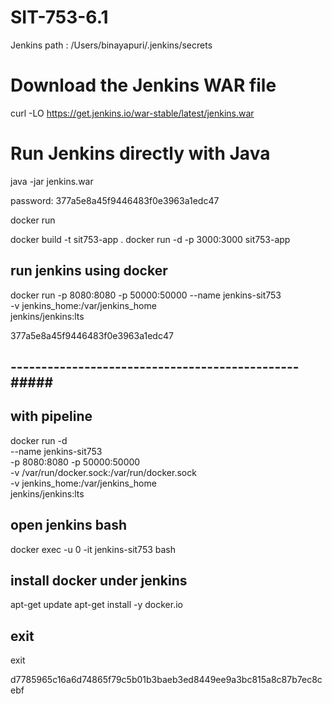 # SIT-753-6.1
Jenkins path : /Users/binayapuri/.jenkins/secrets 


# Download the Jenkins WAR file
curl -LO https://get.jenkins.io/war-stable/latest/jenkins.war

# Run Jenkins directly with Java
java -jar jenkins.war

password: 377a5e8a45f9446483f0e3963a1edc47


docker run 

docker build -t sit753-app .
docker run -d -p 3000:3000 sit753-app


## run jenkins using docker 

docker run -p 8080:8080 -p 50000:50000 --name jenkins-sit753 \
  -v jenkins_home:/var/jenkins_home \
  jenkins/jenkins:lts

377a5e8a45f9446483f0e3963a1edc47



## -----------------------------------------------#####

## with pipeline
docker run -d \
  --name jenkins-sit753 \
  -p 8080:8080 -p 50000:50000 \
  -v /var/run/docker.sock:/var/run/docker.sock \
  -v jenkins_home:/var/jenkins_home \
  jenkins/jenkins:lts


## open jenkins bash
docker exec -u 0 -it jenkins-sit753 bash


## install docker under jenkins
apt-get update
apt-get install -y docker.io


## exit
exit

d7785965c16a6d74865f79c5b01b3baeb3ed8449ee9a3bc815a8c87b7ec8cebf
